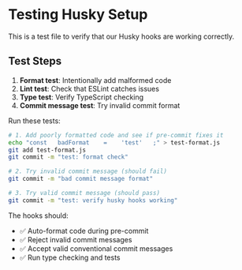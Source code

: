 # Testing Husky Setup

This is a test file to verify that our Husky hooks are working correctly.

## Test Steps

1. **Format test**: Intentionally add malformed code
2. **Lint test**: Check that ESLint catches issues
3. **Type test**: Verify TypeScript checking
4. **Commit message test**: Try invalid commit format

Run these tests:

```bash
# 1. Add poorly formatted code and see if pre-commit fixes it
echo "const   badFormat    =    'test'   ;" > test-format.js
git add test-format.js
git commit -m "test: format check"

# 2. Try invalid commit message (should fail)
git commit -m "bad commit message format"

# 3. Try valid commit message (should pass)
git commit -m "test: verify husky hooks working"
```

The hooks should:

- ✅ Auto-format code during pre-commit
- ✅ Reject invalid commit messages
- ✅ Accept valid conventional commit messages
- ✅ Run type checking and tests
